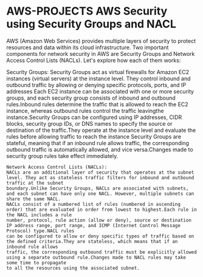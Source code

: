 # AWS-PROJECTS AWS Security using Security Groups and NACL


AWS (Amazon Web Services) provides multiple layers of security to protect resources and data within its cloud infrastructure. Two important components for network security in AWS are Security Groups and Network Access Control Lists (NACLs). Let's explore how each of them works:

Security Groups:
    Security Groups act as virtual firewalls for Amazon EC2 instances (virtual servers) at the instance level. They control inbound and outbound traffic by allowing 
    or denying specific protocols, ports, and IP addresses Each EC2 instance can be associated with one or more security groups, and each security group consists of 
    inbound and outbound rules.Inbound rules determine the traffic that is allowed to reach the EC2 instance, whereas outbound rules control the traffic leavingthe 
    instance.Security Groups can be configured using IP addresses, CIDR blocks, security group IDs, or DNS names to specify the source or destination of the 
    traffic.They operate at the instance level and evaluate the rules before allowing traffic to reach the instance Security Groups are stateful, meaning that if an 
    inbound rule allows traffic, the corresponding outbound traffic is automatically allowed, and vice versa.Changes made to security group rules take effect 
    immediately.


    Network Access Control Lists (NACLs):
    NACLs are an additional layer of security that operates at the subnet level. They act as stateless traffic filters for inbound and outbound traffic at the subnet 
    boundary.Unlike Security Groups, NACLs are associated with subnets, and each subnet can have only one NACL. However, multiple subnets can share the same NACL. 
    NACLs consist of a numbered list of rules (numbered in ascending order) that are evaluated in order from lowest to highest.Each rule in the NACL includes a rule 
    number, protocol, rule action (allow or deny), source or destination IP address range, port range, and ICMP (Internet Control Message Protocol) type.NACL rules 
    can be configured to allow or deny specific types of traffic based on the defined criteria.They are stateless, which means that if an inbound rule allows 
    traffic, the corresponding outbound traffic must be explicitly allowed using a separate outbound rule.Changes made to NACL rules may take some time to propagate 
    to all the resources using the associated subnet.
